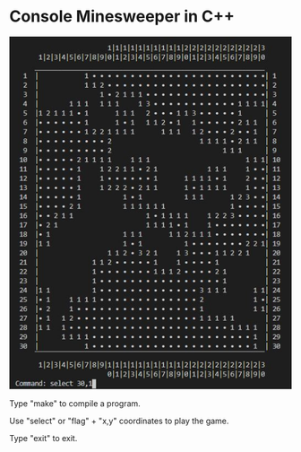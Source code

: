 # Console Minesweeper in C++

![alt text](https://raw.githubusercontent.com/TheDankMatter/Console-Minesweeper/master/images/Gameplay.JPG)

Type "make" to compile a program.

Use "select" or "flag" + "x,y" coordinates to play the game.

Type "exit" to exit.
